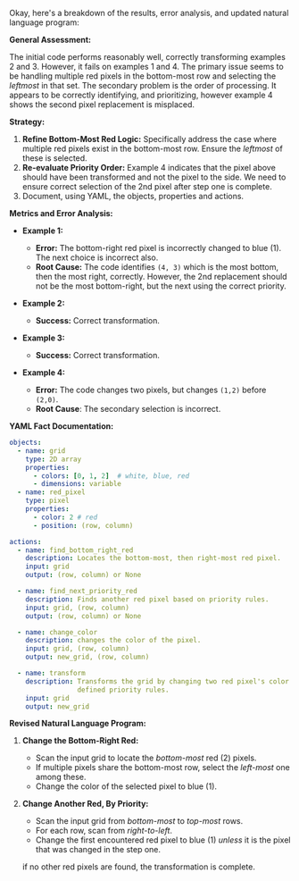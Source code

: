 Okay, here's a breakdown of the results, error analysis, and updated natural language program:

**General Assessment:**

The initial code performs reasonably well, correctly transforming examples 2 and 3. However, it fails on examples 1 and 4. The primary issue seems to be handling multiple red pixels in the bottom-most row and selecting the *leftmost* in that set. The secondary problem is the order of processing. It appears to be correctly identifying, and prioritizing, however example 4 shows the second pixel replacement is misplaced.

**Strategy:**

1.  **Refine Bottom-Most Red Logic:** Specifically address the case where multiple red pixels exist in the bottom-most row. Ensure the *leftmost* of these is selected.
2.  **Re-evaluate Priority Order:** Example 4 indicates that the pixel above should have been transformed and not the pixel to the side. We need to ensure correct selection of the 2nd pixel after step one is complete.
3. Document, using YAML, the objects, properties and actions.

**Metrics and Error Analysis:**

*   **Example 1:**
    *   **Error:** The bottom-right red pixel is incorrectly changed to blue (1).
        The next choice is incorrect also.
    *   **Root Cause:** The code identifies `(4, 3)` which is the most bottom, then
        the most right, correctly. However, the 2nd replacement should not be
        the most bottom-right, but the next using the correct priority.

*   **Example 2:**
    *   **Success:** Correct transformation.

*   **Example 3:**
    *   **Success:** Correct transformation.

*   **Example 4:**
    *   **Error:** The code changes two pixels, but changes `(1,2)` before `(2,0)`.
    *   **Root Cause**: The secondary selection is incorrect.

**YAML Fact Documentation:**


```yaml
objects:
  - name: grid
    type: 2D array
    properties:
      - colors: [0, 1, 2]  # white, blue, red
      - dimensions: variable
  - name: red_pixel
    type: pixel
    properties:
      - color: 2 # red
      - position: (row, column)

actions:
  - name: find_bottom_right_red
    description: Locates the bottom-most, then right-most red pixel.
    input: grid
    output: (row, column) or None

  - name: find_next_priority_red
    description: Finds another red pixel based on priority rules.
    input: grid, (row, column)
    output: (row, column) or None

  - name: change_color
    description: changes the color of the pixel.
    input: grid, (row, column)
    output: new_grid, (row, column)

  - name: transform
    description: Transforms the grid by changing two red pixel's color based on
                 defined priority rules.
    input: grid
    output: new_grid
```


**Revised Natural Language Program:**

1.  **Change the Bottom-Right Red:**
    *   Scan the input grid to locate the *bottom-most* red (2) pixels.
    *   If multiple pixels share the bottom-most row, select the *left-most* one among these.
    *   Change the color of the selected pixel to blue (1).

2. **Change Another Red, By Priority:**
   * Scan the input grid from *bottom-most* to *top-most* rows.
   * For each row, scan from *right-to-left*.
   * Change the first encountered red pixel to blue (1) *unless* it is the pixel that was changed in the step one.

   if no other red pixels are found, the transformation is complete.
